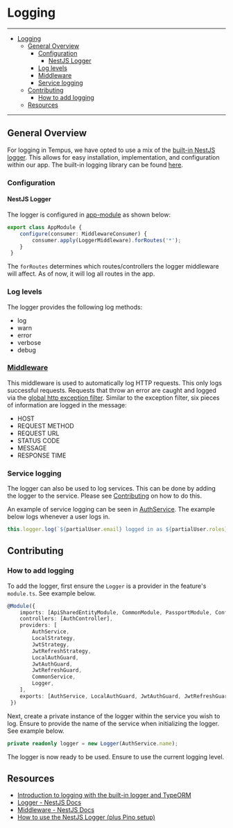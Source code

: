 # Logging

---

- [Logging](#logging)
  - [General Overview](#general-overview)
    - [Configuration](#configuration)
      - [NestJS Logger](#nestjs-logger)
    - [Log levels](#log-levels)
    - [Middleware](#middleware)
    - [Service logging](#service-logging)
  - [Contributing](#contributing)
    - [How to add logging](#how-to-add-logging)
  - [Resources](#resources)





---

## General Overview

For logging in Tempus, we have opted to use a mix of the [built-in NestJS logger](https://docs.nestjs.com/techniques/logger). This allows for easy installation, implementation, and configuration within our app. The built-in logging library can be found [here](../../libs/api/shared/logging/src/lib/middleware/logger.middleware.ts).


### Configuration

#### NestJS Logger

The logger is configured in [app-module](../../apps/onboarding-api/src/app/app.module.ts) as shown below:

```ts
export class AppModule {
 	configure(consumer: MiddlewareConsumer) {
 		consumer.apply(LoggerMiddleware).forRoutes('*');
 	}
 }
```
The `forRoutes` determines which routes/controllers the logger middleware will affect. As of now, it will log all routes in the app.

### Log levels

The logger provides the following log methods:

- log
- warn
- error
- verbose
- debug

### [Middleware](../../libs/api/shared/logging/src/lib/middleware/logger.middleware.ts)

This middleware is used to automatically log HTTP requests. This only logs successful requests. Requests that throw an error are caught and logged via the [global http exception filter](../../libs/api/shared/feature-core/src/lib/global-http-exception.filter.ts). Similar to the exception filter, six pieces of information are logged in the message:

- HOST
- REQUEST METHOD
- REQUEST URL
- STATUS CODE
- MESSAGE
- RESPONSE TIME


### Service logging

The logger can also be used to log services. This can be done by adding the logger to the service. Please see [Contributing](#contributing) on how to do this. 

An example of service logging can be seen in [AuthService](../../libs/api/shared/feature-auth/src/lib/auth.service.ts). The example below logs whenever a user logs in.

```ts
this.logger.log(`${partialUser.email} logged in as ${partialUser.roles}`);
```


## Contributing

### How to add logging

To add the logger, first ensure the `Logger` is a provider in the feature's `module.ts`. See example below.

```ts
@Module({
	imports: [ApiSharedEntityModule, CommonModule, PassportModule, ConfigModule, JwtModule.register({})],
	controllers: [AuthController],
	providers: [
		AuthService,
		LocalStrategy,
		JwtStrategy,
		JwtRefreshStrategy,
		LocalAuthGuard,
 		JwtAuthGuard,
 		JwtRefreshGuard,
 		CommonService,
 		Logger,
 	],
 	exports: [AuthService, LocalAuthGuard, JwtAuthGuard, JwtRefreshGuard],
 })
 ```


 Next, create a private instance of the logger within the service you wish to log. Ensure to provide the name of the service when initializing the logger. See example below.

 ```ts
 private readonly logger = new Logger(AuthService.name);
 ```

 The logger is now ready to be used. Ensure to use the current logging level.


 ## Resources

  - [Introduction to logging with the built-in logger and TypeORM](https://wanago.io/2021/10/04/api-nestjs-logging-typeorm/)
  - [Logger - NestJS Docs](https://docs.nestjs.com/techniques/logger)
  - [Middleware - NestJS Docs](https://docs.nestjs.com/middleware)
  - [How to use the NestJS Logger (plus Pino setup)](https://www.tomray.dev/nestjs-logging#nestjs-logger-with-pino)
